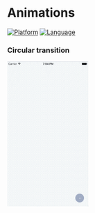 # Animations

[![Platform](http://img.shields.io/badge/platform-iOS-blue.svg?style=flat)](https://developer.apple.com/iphone/index.action)
[![Language](http://img.shields.io/badge/language-Swift-brightgreen.svg?style=flat)](https://developer.apple.com/swift)

### Circular transition

![image](https://github.com/didYouUpdateCode/Animations/blob/master/Screenshots/circular_transition.gif)
